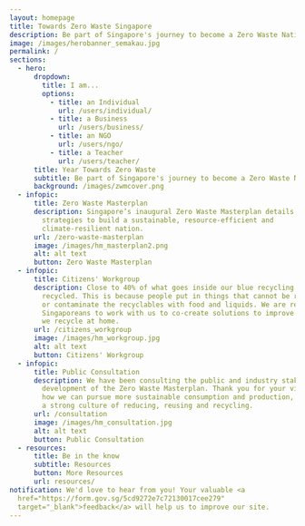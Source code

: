 ```yaml
---
layout: homepage
title: Towards Zero Waste Singapore
description: Be part of Singapore's journey to become a Zero Waste Nation
image: /images/herobanner_semakau.jpg
permalink: /
sections:
  - hero:
      dropdown:
        title: I am...
        options:
          - title: an Individual
            url: /users/individual/
          - title: a Business
            url: /users/business/
          - title: an NGO
            url: /users/ngo/
          - title: a Teacher
            url: /users/teacher/
      title: Year Towards Zero Waste
      subtitle: Be part of Singapore's journey to become a Zero Waste Nation
      background: /images/zwmcover.png
  - infopic:
      title: Zero Waste Masterplan
      description: Singapore’s inaugural Zero Waste Masterplan details our key
        strategies to build a sustainable, resource-efficient and
        climate-resilient nation.
      url: /zero-waste-masterplan
      image: /images/hm_masterplan2.png
      alt: alt text
      button: Zero Waste Masterplan
  - infopic:
      title: Citizens' Workgroup
      description: Close to 40% of what goes inside our blue recycling bins cannot be
        recycled. This is because people put in things that cannot be recycled
        or contaminate the recyclables with food and liquids. We are recruiting
        Singaporeans to work with us to co-create solutions to improve the way
        we recycle at home.
      url: /citizens_workgroup
      image: /images/hm_workgroup.jpg
      alt: alt text
      button: Citizens' Workgroup
  - infopic:
      title: Public Consultation
      description: We have been consulting the public and industry stakeholders on the
        development of the Zero Waste Masterplan. Thank you for your views on
        how we can pursue more sustainable consumption and production, and build
        a strong culture of reducing, reusing and recycling.
      url: /consultation
      image: /images/hm_consultation.jpg
      alt: alt text
      button: Public Consultation
  - resources:
      title: Be in the know
      subtitle: Resources
      button: More Resources
      url: resources/
notification: We'd love to hear from you! Your valuable <a
  href="https://form.gov.sg/5cd9272e7c72130017cee279"
  target="_blank">feedback</a> will help us to improve our site.
---
```


